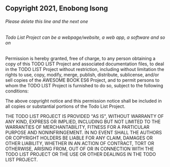 ## Copyright 2021, Enobong Isong

###### Please delete this line and the next one
###### Todo List Project can be a webpage/website, a web app, a software and so on

Permission is hereby granted, free of charge, to any person obtaining a copy of this TODO LIST Project and associated documentation files, to deal in the TODO LIST Project without restriction, including without limitation the rights to use, copy, modify, merge, publish, distribute, sublicense, and/or sell copies of the AWESOME BOOK ES6  Project, and to permit persons to whom the TODO LIST Project is furnished to do so, subject to the following conditions:

The above copyright notice and this permission notice shall be included in all copies or substantial portions of the Todo List Project.

THE TODO LIST  PROJECT IS PROVIDED "AS IS", WITHOUT WARRANTY OF ANY KIND, EXPRESS OR IMPLIED, INCLUDING BUT NOT LIMITED TO THE WARRANTIES OF MERCHANTABILITY, FITNESS FOR A PARTICULAR PURPOSE AND NONINFRINGEMENT. IN NO EVENT SHALL THE AUTHORS OR COPYRIGHT HOLDERS BE LIABLE FOR ANY CLAIM, DAMAGES OR OTHER LIABILITY, WHETHER IN AN ACTION OF CONTRACT, TORT OR OTHERWISE, ARISING FROM, OUT OF OR IN CONNECTION WITH THE TODO LIST  PROJECT OR THE USE OR OTHER DEALINGS IN THE TODO LIST  PROJECT.
